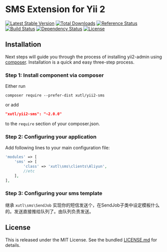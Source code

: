 # SMS Extension for Yii 2


[![Latest Stable Version](https://poser.pugx.org/xutl/yii2-sms/v/stable.png)](https://packagist.org/packages/xutl/yii2-sms)
[![Total Downloads](https://poser.pugx.org/xutl/yii2-sms/downloads.png)](https://packagist.org/packages/xutl/yii2-sms)
[![Reference Status](https://www.versioneye.com/php/xutl:yii2-sms/reference_badge.svg)](https://www.versioneye.com/php/xutl:yii2-sms/references)
[![Build Status](https://img.shields.io/travis/xutl/yii2-sms.svg)](http://travis-ci.org/xutl/yii2-sms)
[![Dependency Status](https://www.versioneye.com/php/xutl:yii2-sms/dev-master/badge.png)](https://www.versioneye.com/php/xutl:yii2-sms/dev-master)
[![License](https://poser.pugx.org/xutl/yii2-sms/license.svg)](https://packagist.org/packages/xutl/yii2-sms)


Installation
------------

Next steps will guide you through the process of installing yii2-admin using [composer](http://getcomposer.org/download/). Installation is a quick and easy three-step process.

### Step 1: Install component via composer

Either run

```
composer require --prefer-dist xutl/yii2-sms
```

or add

```json
"xutl/yii2-sms": "~2.0.0"
```

to the `require` section of your composer.json.

### Step 2: Configuring your application

Add following lines to your main configuration file:

```php
'modules' => [
    'sms' => [
        'class' => 'xutl\sms\clients\Aliyun',
        //etc 
    ],
],
```

### Step 3: Configuring your sms template

继承 `xutl\sms\SendJob` 实现你的短信发送个，在SendJob子类中设定模板什么的。发送直接推给队列了。由队列负责发送。


## License

This is released under the MIT License. See the bundled [LICENSE.md](LICENSE.md)
for details.